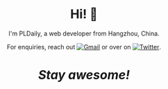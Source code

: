 <h1 align='center'> Hi! 👋 </h1>

<p align='center'>
  I'm PLDaily, a web developer from Hangzhou, China.
</p>

<p align='center'>
  For enquiries, reach out <a href="mailto:pcd12321@gmail.com" mailto="havenshen@gmail.com" target="_blank"><img src="https://img.shields.io/badge/Gmail-%231877F2.svg?&style=flat-square&logo=gmail&logoColor=white&color=79D9CE" alt="Gmail"></a> or over on <a href="https://twitter.com/pengchangdong/" target="_blank"><img src="https://img.shields.io/badge/Twitter-%231877F2.svg?&style=flat-square&logo=twitter&logoColor=white&color=79D9CE" alt="Twitter"></a>.
</p>

<h1 align='center'><i>Stay awesome!</i></h1>
